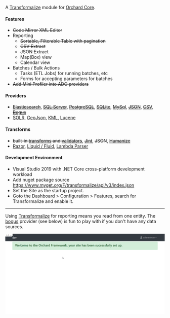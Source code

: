 A [Transformalize](https://github.com/dalenewman/Transformalize) 
module for [Orchard Core](https://github.com/OrchardCMS/OrchardCore). 

#### Features
- <strike>Code Mirror XML Editor</strike>
- Reporting
   - <strike>Sortable, Filterable Table with pagination</strike>
   - <strike>CSV Extract</strike>
   - <strike>JSON Extract</strike>
   - Map(Box) view
   - Calendar view
- Batches / Bulk Actions
  - Tasks (ETL Jobs) for running batches, etc
  - Forms for accepting parameters for batches
- <strike>Add Mini Profiler into ADO providers</strike>

#### Providers
- <strike>[Elasticsearch](https://github.com/dalenewman/Transformalize.Provider.Elasticsearch)</strike>, <strike>[SQL Server](https://github.com/dalenewman/Transformalize.Provider.SqlServer)</strike>, <strike>[PostgreSQL](https://github.com/dalenewman/Transformalize.Provider.PostgreSql)</strike>, <strike>[SQLite](https://github.com/dalenewman/Transformalize.Provider.SQLite)</strike>, <strike>[MySql](https://github.com/dalenewman/Transformalize.Provider.MySql)</strike>, <strike>[JSON](https://github.com/dalenewman/Transformalize.Provider.JSON)</strike>, <strike>[CSV](https://github.com/dalenewman/Transformalize.Provider.CsvHelper)</strike>, <strike>[Bogus](https://github.com/dalenewman/Transformalize.Provider.Bogus)</strike>
- [SOLR](https://github.com/dalenewman/Transformalize.Provider.SOLR), [GeoJson](https://github.com/dalenewman/Transformalize.Provider.GeoJson), [KML](https://github.com/dalenewman/Transformalize/tree/master/Providers/Kml), [Lucene](https://github.com/dalenewman/Transformalize.Provider.Lucene)

#### Transforms
- <strike>built-in [transforms](https://github.com/dalenewman/Transformalize/blob/master/Containers/Autofac/Transformalize.Container.Autofac.Shared/TransformBuilder.cs) and [validators](https://github.com/dalenewman/Transformalize/blob/master/Containers/Autofac/Transformalize.Container.Autofac.Shared/ValidateBuilder.cs)</strike>, <strike>[Jint](https://github.com/dalenewman/Transformalize.Transform.Jint
)</strike>, <strike>JSON</strike>, <strike>[Humanize](https://github.com/dalenewman/Transformalize.Transform.Humanizer)</strike>
- [Razor](https://github.com/dalenewman/Transformalize.Provider.Razor), [Liquid / Fluid](https://github.com/dalenewman/Transformalize.Transform.Fluid
), [Lambda Parser](https://github.com/dalenewman/Transformalize.Transform.LambdaParser)

#### Development Environment
- Visual Studio 2019 with .NET Core cross-platform development workload
- Add nuget package source https://www.myget.org/F/transformalize/api/v3/index.json
- Set the Site as the startup project.
- Goto the Dashboard > Configuration > Features, search for Transformalize and enable it.

---

Using [Transformalize](https://github.com/dalenewman/Transformalize) for reporting means you 
read from one entity.  The [bogus](https://github.com/dalenewman/Transformalize.Provider.Bogus) provider 
(see below) is fun to play with if you don't have any data sources. 

![bogus report](bogus.gif)